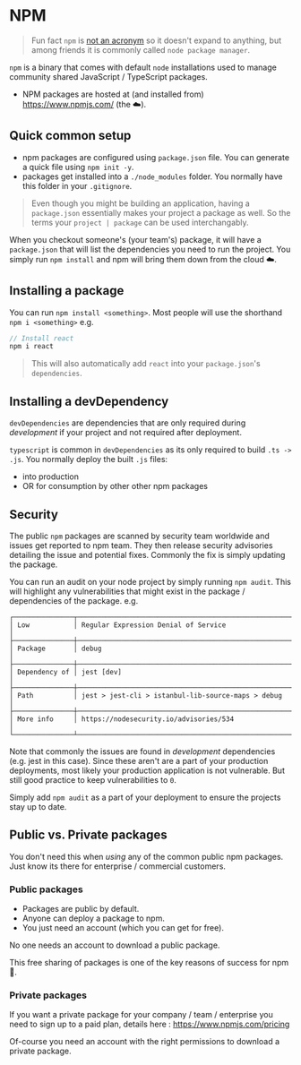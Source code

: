 # NPM 

> Fun fact `npm` is [not an acronym](https://twitter.com/npmjs/status/347057301401763840) so it doesn't expand to anything, but among friends it is commonly called `node package manager`.

`npm` is a binary that comes with default `node` installations used to manage community shared JavaScript / TypeScript packages.


* NPM packages are hosted at (and installed from) https://www.npmjs.com/ (the ☁️).

## Quick common setup

* npm packages are configured using `package.json` file. You can generate a quick file using `npm init -y`.
* packages get installed into a `./node_modules` folder. You normally have this folder in your `.gitignore`.

> Even though you might be building an application, having a `package.json` essentially makes your project a package as well. So the terms your `project | package` can be used interchangably.

When you checkout someone's (your team's) package, it will have a `package.json` that will list the dependencies you need to run the project. You simply run `npm install` and npm will bring them down from the cloud ☁️.
 
## Installing a package
You can run `npm install <something>`. Most people will use the shorthand `npm i <something>` e.g. 

```ts
// Install react
npm i react
```

> This will also automatically add `react` into your `package.json`'s `dependencies`.

## Installing a devDependency
`devDependencies` are dependencies that are only required during *development* if your project and not required after deployment. 

`typescript` is common in `devDependencies` as its only required to build `.ts -> .js`. You normally deploy the built `.js` files:

* into production  
* OR for consumption by other other npm packages

## Security
The public `npm` packages are scanned by security team worldwide and issues get reported to npm team. They then release security advisories detailing the issue and potential fixes. Commonly the fix is simply updating the package. 

You can run an audit on your node project by simply running `npm audit`. This will highlight any vulnerabilities that might exist in the package / dependencies of the package. e.g. 

```
┌───────────────┬──────────────────────────────────────────────────────────────┐
│ Low           │ Regular Expression Denial of Service                         │
├───────────────┼──────────────────────────────────────────────────────────────┤
│ Package       │ debug                                                        │
├───────────────┼──────────────────────────────────────────────────────────────┤
│ Dependency of │ jest [dev]                                                   │
├───────────────┼──────────────────────────────────────────────────────────────┤
│ Path          │ jest > jest-cli > istanbul-lib-source-maps > debug           │
├───────────────┼──────────────────────────────────────────────────────────────┤
│ More info     │ https://nodesecurity.io/advisories/534                       │
└───────────────┴──────────────────────────────────────────────────────────────┘
```

Note that commonly the issues are found in *development* dependencies (e.g. jest in this case). Since these aren't are a part of your production deployments, most likely your production application is not vulnerable. But still good practice to keep vulnerabilities to `0`.

Simply add `npm audit` as a part of your deployment to ensure the projects stay up to date.

## Public vs. Private packages
You don't need this when *using* any of the common public npm packages. Just know its there for enterprise / commercial customers.

### Public packages
* Packages are public by default. 
* Anyone can deploy a package to npm. 
* You just need an account (which you can get for free).
 
No one needs an account to download a public package. 

This free sharing of packages is one of the key reasons of success for npm 🌹.

### Private packages 

If you want a private package for your company / team / enterprise you need to sign up to a paid plan, details here : https://www.npmjs.com/pricing

Of-course you need an account with the right permissions to download a private package.
 